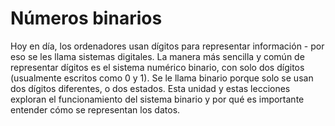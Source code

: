 # Números binarios

Hoy en día, los ordenadores usan dígitos para representar información - por eso se les llama sistemas digitales. La manera más sencilla y común de representar dígitos es el sistema numérico binario, con solo dos dígitos (usualmente escritos como 0 y 1). Se le llama binario porque solo se usan dos dígitos diferentes, o dos estados. Esta unidad y estas lecciones exploran el funcionamiento del sistema binario y por qué es importante entender cómo se representan los datos.